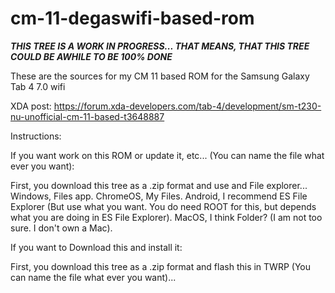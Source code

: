 # cm-11-degaswifi-based-rom


***THIS TREE IS A WORK IN PROGRESS... THAT MEANS, THAT THIS TREE COULD BE AWHILE TO BE 100% DONE***


These are the sources for my CM 11 based ROM for the Samsung Galaxy Tab 4 7.0 wifi


XDA post: https://forum.xda-developers.com/tab-4/development/sm-t230-nu-unofficial-cm-11-based-t3648887



Instructions:



If you want work on this ROM or update it, etc... (You can name the file what ever you want):


First, you download this tree as a .zip format and use and File explorer... Windows, Files app. ChromeOS, My Files. Android, I recommend ES File Explorer (But use what you want. You do need ROOT for this, but depends what you are doing in ES File Explorer). MacOS, I think Folder? (I am not too sure. I don't own a Mac). 



If you want to Download this and install it:


First, you download this tree as a .zip format and flash this in TWRP (You can name the file what ever you want)...
